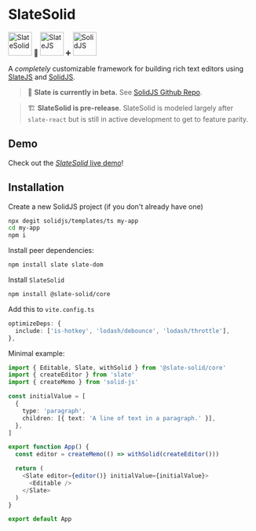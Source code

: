 # SlateSolid

<img alt="SlateSolid" src="src/assets/icons/slate-solid-96.png" width="48"> 🟰 <img alt="SlateJS" src="src/assets/icons/slate-96.png" width="48"> ➕
<img alt="SolidJS" src="src/assets/icons/solid48.png" width="48">

A _completely_ customizable framework
for building rich text editors using [SlateJS](https://docs.slatejs.org/) and [SolidJS](https://www.solidjs.com/).

> 🤖 **Slate is currently in beta.** See [SolidJS Github Repo](https://github.com/ianstormtaylor/slate).

> 🏗️ **SlateSolid is pre-release**. SlateSolid is modeled largely after `slate-react` but is still in active development to get to feature parity.

## Demo

Check out the [_SlateSolid_ live demo](https://slate-solid.github.io/slate-solid/)!

## Installation

Create a new SolidJS project (if you don't already have one)

```sh
npx degit solidjs/templates/ts my-app
cd my-app
npm i
```

Install peer dependencies:

```sh
npm install slate slate-dom
```

Install `SlateSolid`

```sh
npm install @slate-solid/core
```

Add this to `vite.config.ts`

```typescript
optimizeDeps: {
  include: ['is-hotkey', 'lodash/debounce', 'lodash/throttle'],
},
```

Minimal example:

```typescript
import { Editable, Slate, withSolid } from '@slate-solid/core'
import { createEditor } from 'slate'
import { createMemo } from 'solid-js'

const initialValue = [
  {
    type: 'paragraph',
    children: [{ text: 'A line of text in a paragraph.' }],
  },
]

export function App() {
  const editor = createMemo(() => withSolid(createEditor()))

  return (
    <Slate editor={editor()} initialValue={initialValue}>
      <Editable />
    </Slate>
  )
}

export default App
```
